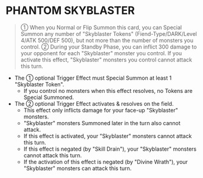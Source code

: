 
# PHANTOM SKYBLASTER  
> ① When you Normal or Flip Summon this card, you can Special Summon any number of "Skyblaster Tokens" (Fiend-Type/DARK/Level 4/ATK 500/DEF 500), but not more than the number of monsters you control. ② During your Standby Phase, you can inflict 300 damage to your opponent for each "Skyblaster" monster you control. If you activate this effect, "Skyblaster" monsters you control cannot attack this turn.

*   The ① optional Trigger Effect must Special Summon at least 1 "Skyblaster Token".
    *   If you control no monsters when this effect resolves, no Tokens are Special Summoned.
*   The ② optional Trigger Effect activates & resolves on the field.
    *   This effect only inflicts damage for your face-up "Skyblaster" monsters.
    *   "Skyblaster" monsters Summoned later in the turn also cannot attack.
    *   If this effect is activated, your "Skyblaster" monsters cannot attack this turn.
    *   If this effect is negated (by "Skill Drain"), your "Skyblaster" monsters cannot attack this turn.
    *   If the activation of this effect is negated (by "Divine Wrath"), your "Skyblaster" monsters can attack this turn.

  